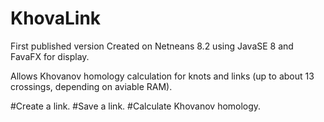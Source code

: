 # KhovaLink
First published version
Created on Netneans 8.2 using JavaSE 8 and FavaFX for display.

Allows Khovanov homology calculation for knots and links (up to about 13 crossings, depending on aviable RAM).

#Create a link.
#Save a link.
#Calculate Khovanov homology.
